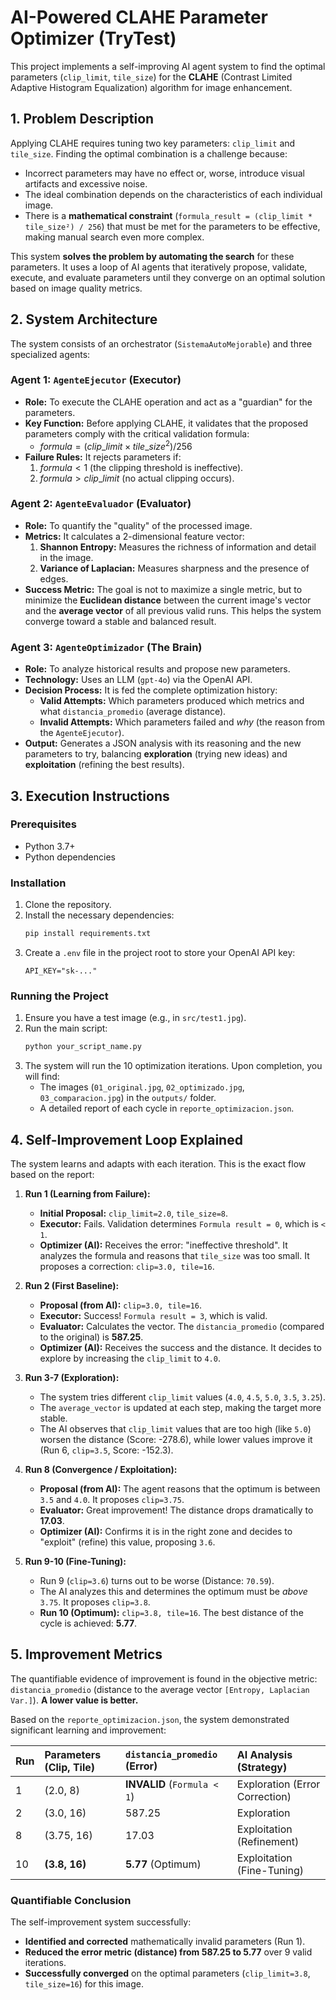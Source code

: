 # AI-Powered CLAHE Parameter Optimizer (TryTest)

This project implements a self-improving AI agent system to find the optimal parameters (`clip_limit`, `tile_size`) for the **CLAHE** (Contrast Limited Adaptive Histogram Equalization) algorithm for image enhancement.



## 1\. Problem Description

Applying CLAHE requires tuning two key parameters: `clip_limit` and `tile_size`. Finding the optimal combination is a challenge because:

  * Incorrect parameters may have no effect or, worse, introduce visual artifacts and excessive noise.
  * The ideal combination depends on the characteristics of each individual image.
  * There is a **mathematical constraint** (`formula_result = (clip_limit * tile_size²) / 256`) that must be met for the parameters to be effective, making manual search even more complex.

This system **solves the problem by automating the search** for these parameters. It uses a loop of AI agents that iteratively propose, validate, execute, and evaluate parameters until they converge on an optimal solution based on image quality metrics.

## 2\. System Architecture

The system consists of an orchestrator (`SistemaAutoMejorable`) and three specialized agents:

### Agent 1: `AgenteEjecutor` (Executor)

  * **Role:** To execute the CLAHE operation and act as a "guardian" for the parameters.
  * **Key Function:** Before applying CLAHE, it validates that the proposed parameters comply with the critical validation formula:
      * $formula = (clip\_limit \times tile\_size^2) / 256$
  * **Failure Rules:** It rejects parameters if:
    1.  $formula < 1$ (the clipping threshold is ineffective).
    2.  $formula > clip\_limit$ (no actual clipping occurs).

### Agent 2: `AgenteEvaluador` (Evaluator)

  * **Role:** To quantify the "quality" of the processed image.
  * **Metrics:** It calculates a 2-dimensional feature vector:
    1.  **Shannon Entropy:** Measures the richness of information and detail in the image.
    2.  **Variance of Laplacian:** Measures sharpness and the presence of edges.
  * **Success Metric:** The goal is not to maximize a single metric, but to minimize the **Euclidean distance** between the current image's vector and the **average vector** of all previous valid runs. This helps the system converge toward a stable and balanced result.

### Agent 3: `AgenteOptimizador` (The Brain)

  * **Role:** To analyze historical results and propose new parameters.
  * **Technology:** Uses an LLM (`gpt-4o`) via the OpenAI API.
  * **Decision Process:** It is fed the complete optimization history:
      * **Valid Attempts:** Which parameters produced which metrics and what `distancia_promedio` (average distance).
      * **Invalid Attempts:** Which parameters failed and *why* (the reason from the `AgenteEjecutor`).
  * **Output:** Generates a JSON analysis with its reasoning and the new parameters to try, balancing **exploration** (trying new ideas) and **exploitation** (refining the best results).

## 3\. Execution Instructions

### Prerequisites

  * Python 3.7+
  * Python dependencies

### Installation

1.  Clone the repository.
2.  Install the necessary dependencies:
    ```bash
    pip install requirements.txt
    ```
3.  Create a `.env` file in the project root to store your OpenAI API key:
    ```
    API_KEY="sk-..."
    ```

### Running the Project

1.  Ensure you have a test image (e.g., in `src/test1.jpg`).
2.  Run the main script:
    ```bash
    python your_script_name.py
    ```
3.  The system will run the 10 optimization iterations. Upon completion, you will find:
      * The images (`01_original.jpg`, `02_optimizado.jpg`, `03_comparacion.jpg`) in the `outputs/` folder.
      * A detailed report of each cycle in `reporte_optimizacion.json`.

## 4\. Self-Improvement Loop Explained

The system learns and adapts with each iteration. This is the exact flow based on the report:

1.  **Run 1 (Learning from Failure):**

      * **Initial Proposal:** `clip_limit=2.0`, `tile_size=8`.
      * **Executor:** Fails. Validation determines `Formula result = 0`, which is `< 1`.
      * **Optimizer (AI):** Receives the error: "ineffective threshold". It analyzes the formula and reasons that `tile_size` was too small. It proposes a correction: `clip=3.0, tile=16`.

2.  **Run 2 (First Baseline):**

      * **Proposal (from AI):** `clip=3.0, tile=16`.
      * **Executor:** Success\! `Formula result = 3`, which is valid.
      * **Evaluator:** Calculates the vector. The `distancia_promedio` (compared to the original) is **587.25**.
      * **Optimizer (AI):** Receives the success and the distance. It decides to explore by increasing the `clip_limit` to `4.0`.

3.  **Run 3-7 (Exploration):**

      * The system tries different `clip_limit` values (`4.0`, `4.5`, `5.0`, `3.5`, `3.25`).
      * The `average_vector` is updated at each step, making the target more stable.
      * The AI observes that `clip_limit` values that are too high (like `5.0`) worsen the distance (Score: -278.6), while lower values improve it (Run 6, `clip=3.5`, Score: -152.3).

4.  **Run 8 (Convergence / Exploitation):**

      * **Proposal (from AI):** The agent reasons that the optimum is between `3.5` and `4.0`. It proposes `clip=3.75`.
      * **Evaluator:** Great improvement\! The distance drops dramatically to **17.03**.
      * **Optimizer (AI):** Confirms it is in the right zone and decides to "exploit" (refine) this value, proposing `3.6`.

5.  **Run 9-10 (Fine-Tuning):**

      * Run 9 (`clip=3.6`) turns out to be worse (Distance: `70.59`).
      * The AI analyzes this and determines the optimum must be *above* `3.75`. It proposes `clip=3.8`.
      * **Run 10 (Optimum):** `clip=3.8, tile=16`. The best distance of the cycle is achieved: **5.77**.

## 5\. Improvement Metrics

The quantifiable evidence of improvement is found in the objective metric: `distancia_promedio` (distance to the average vector `[Entropy, Laplacian Var.]`). **A lower value is better.**

Based on the `reporte_optimizacion.json`, the system demonstrated significant learning and improvement:

| Run | Parameters (Clip, Tile) | `distancia_promedio` (Error) | AI Analysis (Strategy) |
| :--- | :--- | :--- | :--- |
| 1 | (2.0, 8) | **INVALID** (`Formula < 1`) | Exploration (Error Correction) |
| 2 | (3.0, 16) | 587.25 | Exploration |
| 8 | (3.75, 16) | 17.03 | Exploitation (Refinement) |
| 10 | **(3.8, 16)** | **5.77** (Optimum) | Exploitation (Fine-Tuning) |

### Quantifiable Conclusion

The self-improvement system successfully:

  * **Identified and corrected** mathematically invalid parameters (Run 1).
  * **Reduced the error metric (distance) from 587.25 to 5.77** over 9 valid iterations.
  * **Successfully converged** on the optimal parameters (`clip_limit=3.8`, `tile_size=16`) for this image.